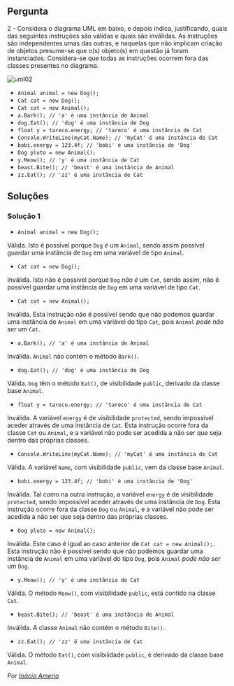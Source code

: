 ## Pergunta

2 - Considera o diagrama UML em baixo, e depois indica, justificando, quais das
seguintes instruções são válidas e quais são inválidas. As instruções são
independentes umas das outras, e naquelas que não implicam criação de objetos
presume-se que o(s) objeto(s) em questão já foram instanciados. Considera-se
que todas as instruções ocorrem fora das classes presentes no diagrama.

![uml02](../../img/uml02.png)

* `Animal animal = new Dog();`
* `Cat cat = new Dog();`
* `Cat cat = new Animal();`
* `a.Bark(); // 'a' é uma instância de Animal`
* `dog.Eat(); // 'dog' é uma instância de Dog`
* `float y = tareco.energy; // 'tareco' é uma instância de Cat`
* `Console.WriteLine(myCat.Name); // 'myCat' é uma instância de Cat`
* `bobi.energy = 123.4f; // 'bobi' é uma instância de 'Dog'`
* `Dog pluto = new Animal();`
* `y.Meow(); // 'y' é uma instância de Cat`
* `beast.Bite(); // 'beast' é uma instância de Animal`
* `zz.Eat(); // 'zz' é uma instância de Cat`

## Soluções

### Solução 1

* `Animal animal = new Dog();`

Válida. Isto é possível porque `Dog` *é* um `Animal`, sendo assim
possível guardar uma instância de `Dog` em uma variável de tipo `Animal`.

* `Cat cat = new Dog();`

Inválida. Isto não é possível porque `Dog` *não é* um `Cat`, sendo
assim, não é possível guardar uma instância de `Dog` em uma variável de tipo
`Cat`.

* `Cat cat = new Animal();`

Inválida. Esta instrução não é possível sendo que não podemos guardar uma
instância de `Animal` em uma variável do tipo `Cat`, pois `Animal`
*pode não ser* um `Cat`.

* `a.Bark(); // 'a' é uma instância de Animal`

Inválida. `Animal` não contém o método `Bark()`.

* `dog.Eat(); // 'dog' é uma instância de Dog`

Válida. `Dog` têm o método `Eat()`, de visibilidade `public`, derivado da classe
base `Animal`.

* `float y = tareco.energy; // 'tareco' é uma instância de Cat`

Inválida. A variável `energy` é de visibilidade `protected`, sendo impossível
aceder através de uma instância de `Cat`. Esta instrução ocorre fora
da classe `Cat` ou `Animal`, e a variável não pode ser acedida a não ser que
seja dentro das próprias classes.

* `Console.WriteLine(myCat.Name); // 'myCat' é uma instância de Cat`

Válida. A variável `Name`, com visibilidade `public`, vem da classe base
`Animal`.

* `bobi.energy = 123.4f; // 'bobi' é uma instância de 'Dog'`

Inválida. Tal como na outra instrução, a variável `energy` é de visibilidade
`protected`, sendo impossível aceder através de uma instância de `Dog`. Esta
instrução ocorre fora da classe `Dog` ou `Animal`, e a variável não pode ser
acedida a não ser que seja dentro das próprias classes.

* `Dog pluto = new Animal();`

Inválida. Este caso é igual ao caso anterior de `Cat cat = new Animal();`. Esta
instrução não é possível sendo que não podemos guardar uma instância de `Animal`
em uma variável do tipo `Dog`, pois `Animal` *pode não ser* um `Dog`.

* `y.Meow(); // 'y' é uma instância de Cat`

Válida. O método `Meow()`, com visibilidade `public`, está contido na classe
`Cat`.

* `beast.Bite(); // 'beast' é uma instância de Animal`

Inválida. A classe `Animal` não contém o método `Bite()`.

* `zz.Eat(); // 'zz' é uma instância de Cat`

Válida. O método `Eat()`, com visibilidade `public`, é derivado da classe base
`Animal`.

*Por [Inácio Amerio](https://github.com/FPTheFluffyPawed)*
